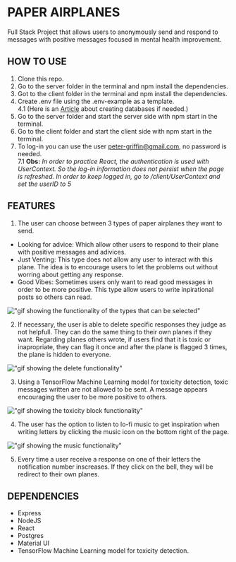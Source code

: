 # PAPER AIRPLANES

Full Stack Project that allows users to anonymously send and respond to messages with positive messages focused in mental health improvement.

## HOW TO USE

1. Clone this repo.
2. Go to the server folder in the terminal and npm install the dependencies.
3. Got to the client folder in the terminal and npm install the dependencies.
4. Create .env file using the .env-example as a template.<br />
   4.1 (Here is an [Article](https://medium.com/coding-blocks/creating-user-database-and-adding-access-on-postgresql-8bfcd2f4a91e) about creating databases if needed.)
5. Go to the server folder and start the server side with npm start in the terminal.
6. Go to the client folder and start the client side with npm start in the terminal.
7. To log-in you can use the user peter-griffin@gmail.com, no password is needed.<br />
   7.1 **Obs:** _In order to practice React, the authentication is used with UserContext. So the log-in information does not persist when the page is refreshed. In order to keep logged in, go to /client/UserContext and set the userID to 5_

## FEATURES

1. The user can choose between 3 types of paper airplanes they want to send.

- Looking for advice: Which allow other users to respond to their plane with positive messages and adivices.
- Just Venting: This type does not allow any user to interact with this plane. The idea is to encourage users to let the problems out without worring about getting any response.
- Good Vibes: Sometimes users only want to read good messages in order to be more positive. This type allow users to write inpirational posts so others can read.

!["gif showing the functionality of the types that can be selected"](https://github.com/JohnBorges52/paper-airplanes/blob/master/client/public/types%20demonstration.gif)

2. If necessary, the user is able to delete specific responses they judge as not helpfull. They can do the same thing to their own planes if they want. Regarding planes others wrote, if users find that it is toxic or inapropriate, they can flag it once and after the plane is flagged 3 times, the plane is hidden to everyone.

!["gif showing the delete functionality"](https://github.com/JohnBorges52/paper-airplanes/blob/master/client/public/delete%20function%20demo.gif)

3. Using a TensorFlow Machine Learning model for toxicity detection, toxic messages written are not allowed to be sent. A message appears encouraging the user to be more positive to others.

!["gif showing the toxicity block functionality"](https://github.com/JohnBorges52/paper-airplanes/blob/master/client/public/tensorFlow%20demo.gif)

4. The user has the option to listen to lo-fi music to get inspiration when writing letters by clicking the music icon on the bottom right of the page.

!["gif showing the music functionality"](https://github.com/JohnBorges52/paper-airplanes/blob/master/client/public/music%20function%20demo.gif)

5. Every time a user receive a response on one of their letters the notification number inscreases. If they click on the bell, they will be redirect to their own planes.

## DEPENDENCIES

- Express
- NodeJS
- React
- Postgres
- Material UI
- TensorFlow Machine Learning model for toxicity detection.
